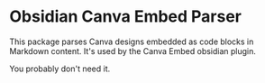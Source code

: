 # Obsidian Canva Embed Parser

This package parses Canva designs embedded as code blocks in Markdown content. It's used by the Canva Embed obsidian plugin.

You probably don't need it.
